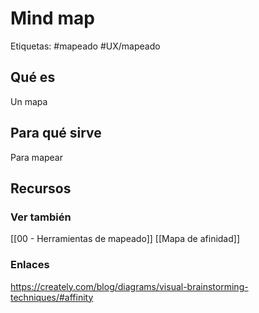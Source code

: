 # Mind map
Etiquetas: #mapeado #UX/mapeado 

## Qué es
Un mapa

## Para qué sirve
Para mapear

## Recursos

### Ver también
[[00 - Herramientas de mapeado]]
[[Mapa de afinidad]]

### Enlaces
https://creately.com/blog/diagrams/visual-brainstorming-techniques/#affinity